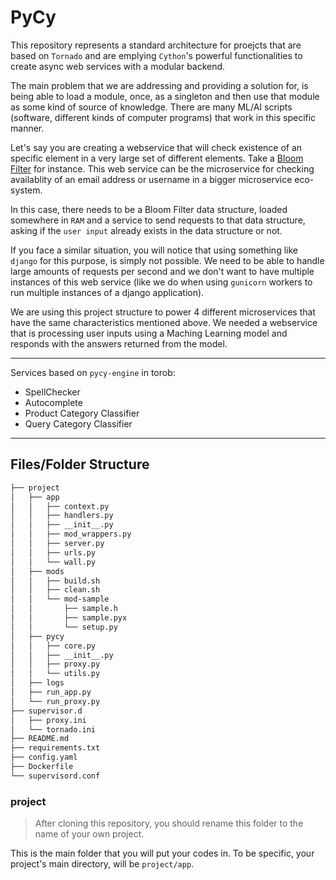 # PyCy

This repository represents a standard architecture for proejcts that are based on `Tornado` and are emplying `Cython`'s powerful functionalities to create async web services with a modular backend.

The main problem that we are addressing and providing a solution for, is being able to load a module, once, as a singleton and then use that module as some kind of source of knowledge. There are many ML/AI scripts (software, different kinds of computer programs) that work in this specific manner.

Let's say you are creating a webservice that will check existence of an specific element in a very large set of different elements. Take a [Bloom Filter](https://en.wikipedia.org/wiki/Bloom_filter) for instance. This web service can be the microservice for checking availablity of an email address or username in a bigger microservice eco-system.

In this case, there needs to be a Bloom Filter data structure, loaded somewhere in `RAM` and a service to send requests to that data structure, asking if the `user input` already exists in the data structure or not.

If you face a similar situation, you will notice that using something like `django` for this purpose, is simply not possible. We need to be able to handle large amounts of requests per second and we don't want to have multiple instances of this web service (like we do when using `gunicorn` workers to run multiple instances of a django application).

We are using this project structure to power 4 different microservices that have the same characteristics mentioned above. We needed a webservice that is processing user inputs using a Maching Learning model and responds with the answers returned from the model.

---

Services based on `pycy-engine` in torob:
* SpellChecker
* Autocomplete
* Product Category Classifier
* Query Category Classifier

---

## Files/Folder Structure

```bash
├── project
│   ├── app
│   │   ├── context.py
│   │   ├── handlers.py
│   │   ├── __init__.py
│   │   ├── mod_wrappers.py
│   │   ├── server.py
│   │   ├── urls.py
│   │   └── wall.py
│   ├── mods
│   │   ├── build.sh
│   │   ├── clean.sh
│   │   └── mod-sample
│   │       ├── sample.h
│   │       ├── sample.pyx
│   │       └── setup.py
│   ├── pycy
│   │   ├── core.py
│   │   ├── __init__.py
│   │   ├── proxy.py
│   │   └── utils.py
│   ├── logs
│   ├── run_app.py
│   └── run_proxy.py
├── supervisor.d
│   ├── proxy.ini
│   └── tornado.ini
├── README.md
├── requirements.txt
├── config.yaml
├── Dockerfile
└── supervisord.conf
```

### project

> After cloning this repository, you should rename this folder to the name of your own project.

This is the main folder that you will put your codes in. To be specific, your project's main directory, will be `project/app`. 